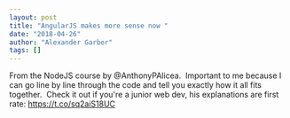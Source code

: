 ```yaml
---
layout: post
title: "AngularJS makes more sense now "
date: "2018-04-26"
author: "Alexander Garber"
tags: []
---
```


From the NodeJS course by @AnthonyPAlicea.  Important to me because I can go line by line through the code and tell you exactly how it all fits together.  Check it out if you're a junior web dev, his explanations are first rate: https://t.co/sq2aiS18UC